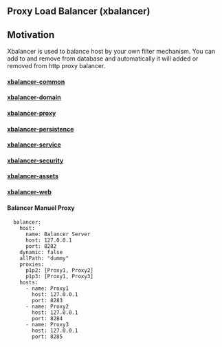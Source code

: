 ## Proxy Load Balancer (xbalancer)

## Motivation

Xbalancer is used to balance host by your own filter mechanism.
You can add to and remove from database and automatically it will added or removed from http proxy balancer.

#### [xbalancer-common](./xbalancer-common/README.md)
#### [xbalancer-domain](./xbalancer-domain/README.md)
#### [xbalancer-proxy](./xbalancer-proxy/README.md)
#### [xbalancer-persistence](./xbalancer-persistence/README.md)
#### [xbalancer-service](./xbalancer-service/README.md)
#### [xbalancer-security](./xbalancer-security/README.md)
#### [xbalancer-assets](./xbalancer-assets/README.md)
#### [xbalancer-web](./xbalancer-web/README.md)


#### Balancer Manuel Proxy

```
  balancer:
    host:
      name: Balancer Server
      host: 127.0.0.1
      port: 8282
    dynamic: false
    allPath: "dummy"
    proxies:
      p1p2: [Proxy1, Proxy2]
      p1p3: [Proxy1, Proxy3]
    hosts:
      - name: Proxy1
        host: 127.0.0.1
        port: 8283
      - name: Proxy2
        host: 127.0.0.1
        port: 8284
      - name: Proxy3
        host: 127.0.0.1
        port: 8285
```

        


